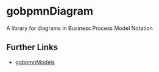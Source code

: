 # gobpmnDiagram

A library for diagrams in Business Process Model Notation

## Further Links

+ [gobomnModels](https://github.com/deemount/gobpmnModels)
